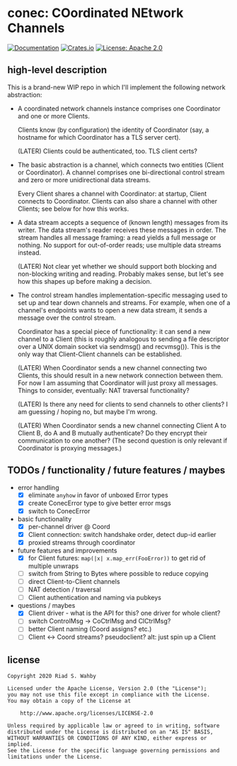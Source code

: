 # conec: COordinated NEtwork Channels

[![Documentation](https://docs.rs/conec/badge.svg)](https://docs.rs/conec/)
[![Crates.io](https://img.shields.io/crates/v/conec.svg)](https://crates.io/crates/conec)
[![License: Apache 2.0](https://img.shields.io/badge/License-Apache%202.0-blue.svg)](LICENSE-APACHE)

## high-level description

This is a brand-new WIP repo in which I'll implement the following network
abstraction:

- A coordinated network channels instance comprises one Coordinator
  and one or more Clients.

  Clients know (by configuration) the identity of Coordinator (say,
  a hostname for which Coordinator has a TLS server cert).

  (LATER) Clients could be authenticated, too. TLS client certs?

- The basic abstraction is a channel, which connects two entities
  (Client or Coordinator). A channel comprises one bi-directional
  control stream and zero or more unidirectional data streams.

  Every Client shares a channel with Coordinator: at startup, Client
  connects to Coordinator. Clients can also share a channel with
  other Clients; see below for how this works.

- A data stream accepts a sequence of (known length) messages from
  its writer. The data stream's reader receives these messages
  in order. The stream handles all message framing: a read yields
  a full message or nothing. No support for out-of-order reads;
  use multiple data streams instead.

  (LATER) Not clear yet whether we should support both blocking and
  non-blocking writing and reading. Probably makes sense, but let's
  see how this shapes up before making a decision.

- The control stream handles implementation-specific messaging used
  to set up and tear down channels and streams. For example, when
  one of a channel's endpoints wants to open a new data stream,
  it sends a message over the control stream.

  Coordinator has a special piece of functionality: it can send a new
  channel to a Client (this is roughly analogous to sending a file
  descriptor over a UNIX domain socket via sendmsg() and recvmsg()).
  This is the only way that Client-Client channels can be established.

  (LATER) When Coordinator sends a new channel connecting two Clients,
  this should result in a new network connection between them. For now
  I am assuming that Coordinator will just proxy all messages. Things
  to consider, eventually: NAT traversal functionality?

  (LATER) Is there any need for clients to send channels to other
  clients? I am guessing / hoping no, but maybe I'm wrong.

  (LATER) When Coordinator sends a new channel connecting Client
  A to Client B, do A and B mutually authenticate? Do they encrypt
  their communication to one another? (The second question is only
  relevant if Coordinator is proxying messages.)

## TODOs / functionality / future features / maybes

- error handling
    - [x] eliminate `anyhow` in favor of unboxed Error types
    - [x] create ConecError type to give better error msgs
    - [x] switch to ConecError
- basic functionality
    - [x] per-channel driver @ Coord
    - [x] Client connection: switch handshake order, detect dup-id earlier
    - [x] proxied streams through coordinator
- future features and improvements
    - [x] for Client futures: `map(|x| x.map_err(FooError))` to get rid of multiple unwraps
    - [ ] switch from String to Bytes where possible to reduce copying
    - [ ] direct Client-to-Client channels
    - [ ] NAT detection / traversal
    - [ ] Client authentication and naming via pubkeys
- questions / maybes
    - [x] Client driver - what is the API for this? one driver for whole client?
    - [ ] switch ControlMsg -> CoCtrlMsg and ClCtrlMsg?
    - [ ] better Client naming (Coord assigns? etc.)
    - [ ] Client <-> Coord streams? pseudoclient? alt: just spin up a Client

## license

    Copyright 2020 Riad S. Wahby

    Licensed under the Apache License, Version 2.0 (the "License");
    you may not use this file except in compliance with the License.
    You may obtain a copy of the License at

        http://www.apache.org/licenses/LICENSE-2.0

    Unless required by applicable law or agreed to in writing, software
    distributed under the License is distributed on an "AS IS" BASIS,
    WITHOUT WARRANTIES OR CONDITIONS OF ANY KIND, either express or implied.
    See the License for the specific language governing permissions and
    limitations under the License.
